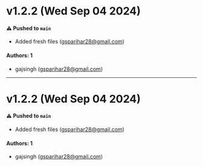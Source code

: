 # v1.2.2 (Wed Sep 04 2024)

#### ⚠️ Pushed to `main`

- Added fresh files (gsparihar28@gmail.com)

#### Authors: 1

- gajsingh (gsparihar28@gmail.com)

---

# v1.2.2 (Wed Sep 04 2024)

#### ⚠️ Pushed to `main`

- Added fresh files (gsparihar28@gmail.com)

#### Authors: 1

- gajsingh (gsparihar28@gmail.com)
